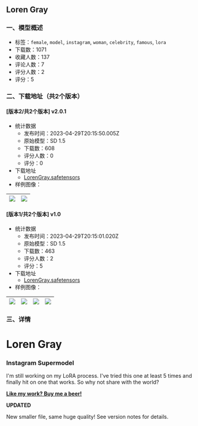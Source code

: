 ## Loren Gray
### 一、模型概述

- 标签：`female`, `model`, `instagram`, `woman`, `celebrity`, `famous`, `lora`
- 下载数：1071
- 收藏人数：137
- 评论人数：7
- 评分人数：2
- 评分：5

### 二、下载地址（共2个版本）

#### [版本2/共2个版本] v2.0.1

- 统计数据
  - 发布时间：2023-04-29T20:15:50.005Z
  - 原始模型：SD 1.5
  - 下载数：608
  - 评分人数：0
  - 评分：0
- 下载地址
  - [LorenGray.safetensors](https://civitai.com/api/download/models/58398)
- 样例图像：

| <img src="https://image.civitai.com/xG1nkqKTMzGDvpLrqFT7WA/051355ad-00f2-4eec-95d6-d8490de11700/width=450/635617.jpeg" /> | <img src="https://image.civitai.com/xG1nkqKTMzGDvpLrqFT7WA/bcc76390-373b-40ab-976f-a8cb47d32b00/width=450/635616.jpeg" /> |
| ---- | ---- |

#### [版本1/共2个版本] v1.0

- 统计数据
  - 发布时间：2023-04-29T20:15:01.020Z
  - 原始模型：SD 1.5
  - 下载数：463
  - 评分人数：2
  - 评分：5
- 下载地址
  - [LorenGray.safetensors](https://civitai.com/api/download/models/50275)
- 样例图像：

| <img src="https://image.civitai.com/xG1nkqKTMzGDvpLrqFT7WA/6ef37de8-2dba-4254-918a-969b51279400/width=450/540794.jpeg" /> | <img src="https://image.civitai.com/xG1nkqKTMzGDvpLrqFT7WA/d606cb40-b031-4247-fa44-8c6c17d3ba00/width=450/540790.jpeg" /> | <img src="https://image.civitai.com/xG1nkqKTMzGDvpLrqFT7WA/201782c0-2352-4b95-7e20-15f041fd0300/width=450/540787.jpeg" /> | <img src="https://image.civitai.com/xG1nkqKTMzGDvpLrqFT7WA/dd339763-3036-4c45-1f02-bce8fb80e400/width=450/540797.jpeg" /> |
| ---- | ---- | ---- | ---- |


### 三、详情
<h1>Loren Gray</h1><h3>Instagram Supermodel</h3><p>I'm still working on my LoRA process. I've tried this one at least 5 times and finally hit on one that works. So why not share with the world?</p><p><a target="_blank" rel="ugc" href="https://ko-fi.com/bozack3000"><strong>Like my work? Buy me a beer!</strong></a></p><p><strong>UPDATED</strong></p><p>New smaller file, same huge quality! See version notes for details.</p>